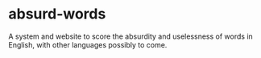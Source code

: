 # absurd-words
A system and website to score the absurdity and uselessness of words in English, with other languages possibly to come.
